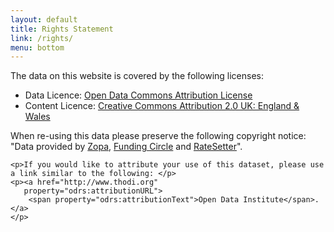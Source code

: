 ```yaml
---
layout: default
title: Rights Statement
link: /rights/
menu: bottom
---
```

<div typeof="odrs:RightsStatement" resource="/rights/">
	<p>The data on this website is covered by the following licenses:</p>
    <ul>
        <li>Data Licence: <a href="http://opendatacommons.org/licenses/by/" 
                             property="odrs:dataLicense">Open Data Commons Attribution License</a>
        </li>
        <li>Content Licence: <a href="http://creativecommons.org/licenses/by/2.0/uk/" 
                                property="odrs:contentLicense">Creative Commons Attribution 2.0 UK: England &amp; Wales</a>
        </li>
    </ul>
    <p>
    When re-using this data please preserve the following copyright notice: 
    "<span property="odrs:copyrightNotice">Data provided by <a href="http://uk.zopa.com/" property="dc:contributor">Zopa</a>, <a href="https://www.fundingcircle.com" property="dc:contributor">Funding Circle</a> and <a href="http://www.ratesetter.com/" property="dc:contributor">RateSetter</a></span>".
    </p>

    <p>If you would like to attribute your use of this dataset, please use a link similar to the following: </p>
    <p><a href="http://www.thodi.org" 
       property="odrs:attributionURL">
        <span property="odrs:attributionText">Open Data Institute</span>.</a>
    </p>
</div>